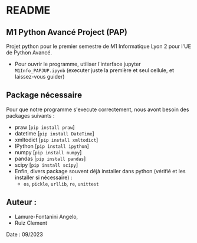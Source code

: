 # README 

## M1 Python Avancé Project (PAP)

Projet python pour le premier semestre de M1 Informatique Lyon 2 pour l'UE de Python Avancé.
* Pour ouvrir le programme, utiliser l'interface jupyter `M1Info_PAPJUP.ipynb` (executer juste la première et seul cellule, et laissez-vous guider)

## Package nécessaire

Pour que notre programme s'execute correctement, nous avont besoin des packages suivants : 
* praw [`pip install praw`]
* datetime [`pip install DateTime`]
* xmltodict [`pip install xmltodict`]
* IPython [`pip install ipython`]
* numpy [`pip install numpy`]
* pandas [`pip install pandas`]
* scipy [`pip install scipy`]
* Enfin, divers package souvent déjà installer dans python (vérifié et les installer si nécessaire) :
  * `os`, `pickle`, `urllib`, `re`, `unittest`

## Auteur :
* Lamure-Fontanini Angelo,
* Ruiz Clement

Date : 09/2023
